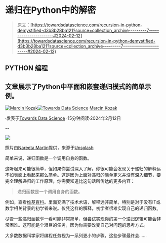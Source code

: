 # 递归在Python中的解密

> 原文：[https://towardsdatascience.com/recursion-in-python-demystified-d3b3b28ba121?source=collection_archive---------7-----------------------#2024-02-12](https://towardsdatascience.com/recursion-in-python-demystified-d3b3b28ba121?source=collection_archive---------7-----------------------#2024-02-12)

## PYTHON 编程

## 文章展示了Python中平面和嵌套递归模式的简单示例。

[](https://medium.com/@nyggus?source=post_page---byline--d3b3b28ba121--------------------------------)[![Marcin Kozak](../Images/d7faf62e48ed81dab5d8ad92819fff54.png)](https://medium.com/@nyggus?source=post_page---byline--d3b3b28ba121--------------------------------)[](https://towardsdatascience.com/?source=post_page---byline--d3b3b28ba121--------------------------------)[![Towards Data Science](../Images/a6ff2676ffcc0c7aad8aaf1d79379785.png)](https://towardsdatascience.com/?source=post_page---byline--d3b3b28ba121--------------------------------) [Marcin Kozak](https://medium.com/@nyggus?source=post_page---byline--d3b3b28ba121--------------------------------)

·发表于[Towards Data Science](https://towardsdatascience.com/?source=post_page---byline--d3b3b28ba121--------------------------------) ·15分钟阅读·2024年2月12日

--

![](../Images/b790fa6fa7dd25e7ee4129cb1874bb59.png)

照片由[Nareeta Martin](https://unsplash.com/@splashabout?utm_source=medium&utm_medium=referral)提供，来源于[Unsplash](https://unsplash.com/?utm_source=medium&utm_medium=referral)

简单来说，递归函数是一个调用自身的函数。

这听起来可能很简单，但如果你尝试深入了解，你很可能会发现关于递归的解释远不如表面上看起来那么简单。这是因为上面对递归的简单定义并没有深入细节，要完全理解递归的工作原理，你需要知道比这句话所传达的更多内容：

> 递归函数是一个调用自身的函数。

例如，查看[维基百科](https://en.wikipedia.org/wiki/Recursion_(computer_science))。里面充满了技术术语，解释远非简单，特别是对于没有IT或数学相关背景的初学者来说。仅凭这样的解释，初学者很难实现自己的递归函数。

尽管一些递归函数乍一看可能非常简单，但尝试实现你的第一个递归逻辑可能会非常困难。这可能是个艰巨的任务，因为你需要改变自己对问题的思考方式。

大多数数据科学家将编程任务视为一系列更小的步骤，这些步骤最终会……
